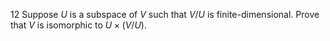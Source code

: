 12 Suppose $U$ is a subspace of $V$ such that $V / U$ is finite-dimensional. Prove that $V$ is isomorphic to $U \times(V / U)$.
